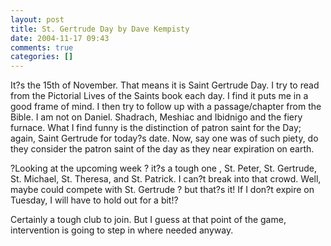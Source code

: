 ```yaml
---
layout: post
title: St. Gertrude Day by Dave Kempisty
date: 2004-11-17 09:43
comments: true
categories: []
---
```

It?s the 15th of November.   That means it is Saint Gertrude Day.  I try to read from the Pictorial Lives of the Saints book each day.  I find it puts me in a good frame of mind.  I then try to follow up with a passage/chapter from the Bible.  I am not on Daniel.  Shadrach, Meshiac and Ibidnigo and the fiery furnace.  What I find funny is the distinction of patron saint for the Day; again, Saint Gertrude for today?s date.  Now, say one was of such piety, do they consider the patron saint of the day as they near expiration on earth. 

?Looking at the upcoming week ? it?s a tough one , St. Peter, St. Gertrude, St. Michael, St. Theresa, and St. Patrick.  I can?t break into that crowd.  Well, maybe could compete with St. Gertrude ? but that?s it!  If I don?t expire on Tuesday, I will have to hold out for a bit!?  

Certainly a tough club to join.  But I guess at that point of the game, intervention is going to step in where needed anyway.
